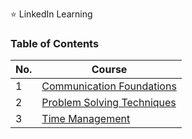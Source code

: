 :star: LinkedIn Learning 

### Table of Contents

| No.  | Course |
| ---- | ------ |
| 1    | [Communication Foundations](docs/CommunicationFoundations.md) |
| 2    | [Problem Solving Techniques](docs/ProblemSolvingTechniques.md)|
| 3    | [Time Management](docs/TimeManagement.md)|

